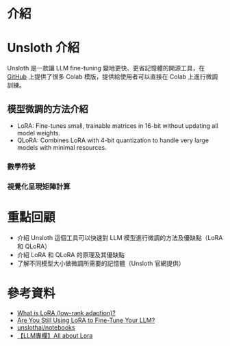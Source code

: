 # 介紹

# Unsloth 介紹

Unsloth 是一款讓 LLM fine-tuning 變地更快、更省記憶體的開源工具，在 [GitHub](https://github.com/unslothai/notebooks) 上提供了很多 Colab 模版，提供給使用者可以直接在 Colab 上進行微調訓練。

## 模型微調的方法介紹

- LoRA: Fine-tunes small, trainable matrices in 16-bit without updating all model weights.  
- QLoRA: Combines LoRA with 4-bit quantization to handle very large models with minimal resources. 

### 數學符號

### 視覺化呈現矩陣計算


# 重點回顧

- 介紹 Unsloth 這個工具可以快速對 LLM 模型進行微調的方法及優缺點（LoRA 和 QLoRA）
- 介紹 LoRA 和 QLoRA 的原理及其優缺點
- 了解不同模型大小做微調所需要的記憶體（Unsloth 官網提供）

# 參考資料

- [What is LoRA (low-rank adaption)?](https://www.ibm.com/think/topics/lora)
- [Are You Still Using LoRA to Fine-Tune Your LLM?](https://onmine.io/are-you-still-using-lora-to-fine-tune-your-llm/)
- [unslothai/notebooks](https://github.com/unslothai/notebooks)
- [【LLM專欄】All about Lora](https://axk51013.medium.com/llm%E5%B0%88%E6%AC%84-all-about-lora-5bc7e447c234)